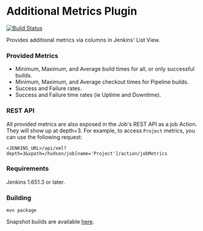 Additional Metrics Plugin
=========================

[![Build Status](https://ci.jenkins.io/buildStatus/icon?job=Plugins/additional-metrics-plugin/master)](https://ci.jenkins.io/job/Plugins/job/additional-metrics-plugin/job/master/)

Provides additional metrics via columns in Jenkins' List View.

### Provided Metrics
- Minimum, Maximum, and Average build times for all, or only successful builds.
- Minimum, Maximum, and Average checkout times for Pipeline builds.
- Success and Failure rates.
- Success and Failure time rates (ie Uptime and Downtime).

### REST API
All provided metrics are also exposed in the Job's REST API as a job Action. They will show up at depth=3. For example, to access `Project` metrics, you can use the following request:
```
<JENKINS_URL>/api/xml?depth=3&xpath=/hudson/job[name='Project']/action/jobMetrics
```

### Requirements
Jenkins 1.651.3 or later.

### Building
```
mvn package
```

Snapshot builds are available [here](https://ci.jenkins.io/blue/organizations/jenkins/Plugins%2Fadditional-metrics-plugin/branches/).